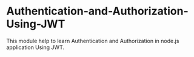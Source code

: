 # Authentication-and-Authorization-Using-JWT
This module help to learn Authentication and Authorization in node.js application Using JWT.
